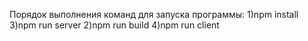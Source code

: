 Порядок выполнения команд для запуска программы:
 1)npm install
 3)npm run server
 2)npm run build
 4)npm run client
